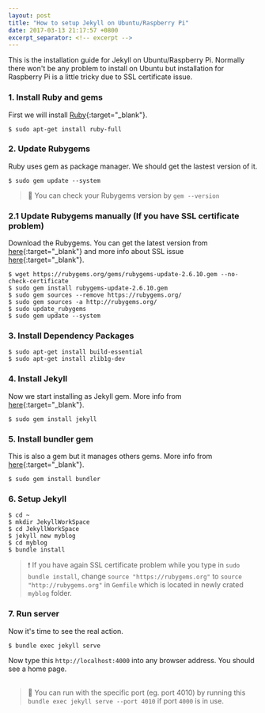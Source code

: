 ```yaml
---
layout: post
title: "How to setup Jekyll on Ubuntu/Raspberry Pi"
date: 2017-03-13 21:17:57 +0800
excerpt_separator: <!-- excerpt -->
---
```


This is the installation guide for Jekyll on Ubuntu/Raspberry Pi. Normally there won't be any problem to install on Ubuntu but installation for Raspberry Pi is a little tricky due to SSL certificate issue.

<!-- excerpt -->

### 1. Install Ruby and gems

First we will install [Ruby](https://www.ruby-lang.org/en/documentation/installation/){:target="\_blank"}.

`$ sudo apt-get install ruby-full`

### 2. Update Rubygems

Ruby uses gem as package manager. We should get the lastest version of it.

`$ sudo gem update --system`

> :memo: You can check your Rubygems version by `gem --version`

### 2.1 Update Rubygems manually (If you have SSL certificate problem)

Download the Rubygems. You can get the latest version from [here](https://rubygems.org/pages/download){:target="\_blank"} and more info about SSL issue [here](https://github.com/juthilo/run-jekyll-on-windows/issues/34){:target="\_blank"}.

```
$ wget https://rubygems.org/gems/rubygems-update-2.6.10.gem --no-check-certificate
$ sudo gem install rubygems-update-2.6.10.gem
$ sudo gem sources --remove https://rubygems.org/
$ sudo gem sources -a http://rubygems.org/
$ sudo update_rubygems
$ sudo gem update --system
```

### 3. Install Dependency Packages

```
$ sudo apt-get install build-essential
$ sudo apt-get install zlib1g-dev
```

### 4. Install Jekyll

Now we start installing as Jekyll gem. More info from [here](http://jekyllrb.com/docs/installation/){:target="\_blank"}.

`$ sudo gem install jekyll`

### 5. Install bundler gem

This is also a gem but it manages others gems. More info from [here](http://bundler.io/){:target="\_blank"}.

`$ sudo gem install bundler`

### 6. Setup Jekyll

```
$ cd ~
$ mkdir JekyllWorkSpace
$ cd JekyllWorkSpace
$ jekyll new myblog
$ cd myblog
$ bundle install
```

> :exclamation: If you have again SSL certificate problem while you type in `sudo bundle install`, change `source "https://rubygems.org"` to `source "http://rubygems.org"` in `Gemfile` which is located in newly crated `myblog` folder.

### 7. Run server

Now it's time to see the real action.

`$ bundle exec jekyll serve`

Now type this `http://localhost:4000` into any browser address. You should see a home page.
<br>
<br>

> :memo: You can run with the specific port (eg. port 4010) by running this `bundle exec jekyll serve --port 4010` if port `4000` is in use.
